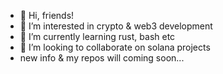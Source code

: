 - 👋 Hi, friends!
- 👀 I’m interested in crypto & web3 development
- 🌱 I’m currently learning rust, bash etc
- 💞️ I’m looking to collaborate on solana projects
- new info & my repos will coming soon...
